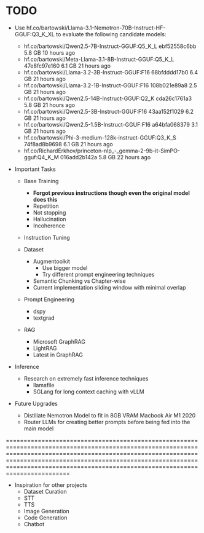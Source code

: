 # TODO

- Use hf.co/bartowski/Llama-3.1-Nemotron-70B-Instruct-HF-GGUF:Q3_K_XL  to evaluate the following candidate models:
    - hf.co/bartowski/Qwen2.5-7B-Instruct-GGUF:Q5_K_L                        ebf52558c6bb    5.8 GB    10 hours ago    
    - hf.co/bartowski/Meta-Llama-3.1-8B-Instruct-GGUF:Q5_K_L                 47e8fc97e160    6.1 GB    21 hours ago    
    - hf.co/bartowski/Llama-3.2-3B-Instruct-GGUF:F16                         68bfdddd17b0    6.4 GB    21 hours ago    
    - hf.co/bartowski/Llama-3.2-1B-Instruct-GGUF:F16                         108b021e89a8    2.5 GB    21 hours ago    
    - hf.co/bartowski/Qwen2.5-14B-Instruct-GGUF:Q2_K                         cda26c1761a3    5.8 GB    21 hours ago    
    - hf.co/bartowski/Qwen2.5-3B-Instruct-GGUF:F16                           43aa152f1029    6.2 GB    21 hours ago    
    - hf.co/bartowski/Qwen2.5-1.5B-Instruct-GGUF:F16                         a64bfa068379    3.1 GB    21 hours ago    
    - hf.co/bartowski/Phi-3-medium-128k-instruct-GGUF:Q3_K_S                 74f8ad8b9698    6.1 GB    21 hours ago    
    - hf.co/RichardErkhov/princeton-nlp_-_gemma-2-9b-it-SimPO-gguf:Q4_K_M    016add2b142a    5.8 GB    22 hours ago 

- Important Tasks
    - Base Training
        - **Forgot previous instructions though even the original model does this**
        - Repetition
        - Not stopping
        - Hallucination
        - Incoherence
        
    - Instruction Tuning
    - Dataset
        - Augmentoolkit
            - Use bigger model
            - Try different prompt engineering techniques
        - Semantic Chunking vs Chapter-wise
        - Current implementation sliding window with minimal overlap
    - Prompt Engineering
        - dspy
        - textgrad
    - RAG
        - Microsoft GraphRAG
        - LightRAG
        - Latest in GraphRAG

- Inference
    - Research on extremely fast inference techniques
        - llamafile
        - SGLang for long context caching with vLLM


- Future Upgrades
    - Distillate Nemotron Model to fit in 8GB VRAM Macbook Air M1 2020
    - Router LLMs for creating better prompts before being fed into the main model


================================================================================================================================================================================================================================================================================================
- Inspiration for other projects
    - Dataset Curation
    - STT
    - TTS
    - Image Generation
    - Code Generation
    - Chatbot
